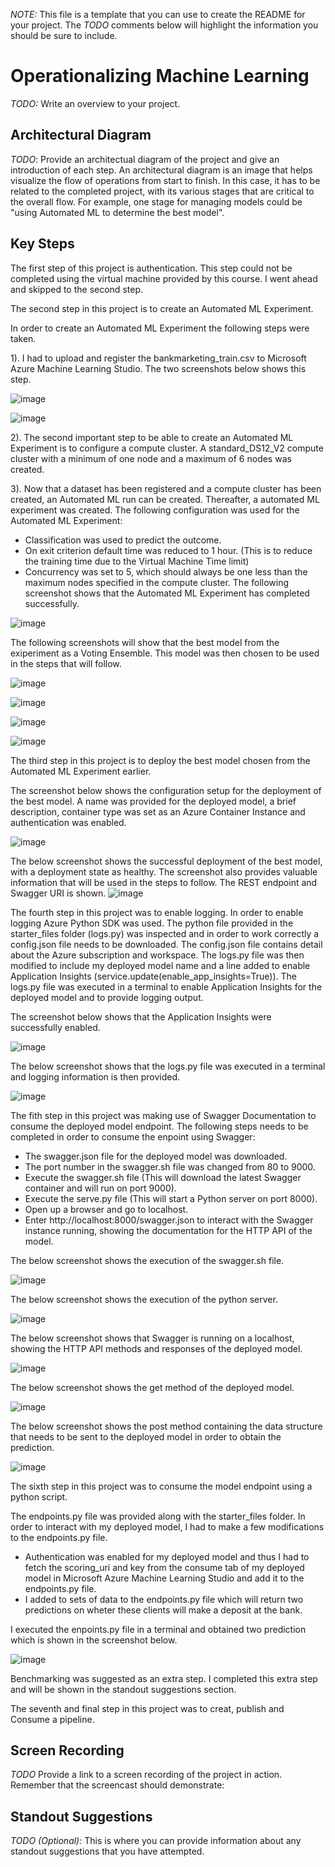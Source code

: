 *NOTE:* This file is a template that you can use to create the README for your project. The *TODO* comments below will highlight the information you should be sure to include.


# Operationalizing Machine Learning

*TODO:* Write an overview to your project.

## Architectural Diagram
*TODO*: Provide an architectual diagram of the project and give an introduction of each step. An architectural diagram is an image that helps visualize the flow of operations from start to finish. In this case, it has to be related to the completed project, with its various stages that are critical to the overall flow. For example, one stage for managing models could be "using Automated ML to determine the best model". 

## Key Steps
The first step of this project is authentication.  This step could not be completed using the virtual machine provided by this course.  I went ahead and skipped to the second step.

The second step in this project is to create an Automated ML Experiment.

In order to create an Automated ML Experiment the following steps were taken.

1). I had to upload and register the bankmarketing_train.csv to Microsoft Azure Machine Learning Studio.  The two screenshots below shows this step.

![image](https://user-images.githubusercontent.com/77330289/146927691-faec63e6-0612-4b44-8003-7eb2da178382.png)

![image](https://user-images.githubusercontent.com/77330289/146927731-2da425af-3247-4191-9c7c-57ce4f7049ae.png)

2).  The second important step to be able to create an Automated ML Experiment is to configure a compute cluster.  A standard_DS12_V2 compute cluster with a minimum of one node and a maximum of 6 nodes was created.

3).  Now that a dataset has been registered and a compute cluster has been created, an Automated ML run can be created.  Thereafter, a automated ML experiment was created.  The following configuration was used for the Automated ML Experiment:
- Classification was used to predict the outcome.
- On exit criterion default time was reduced to 1 hour. (This is to reduce the training time due to the Virtual Machine Time limit)
- Concurrency was set to 5, which should always be one less than the maximum nodes specified in the compute cluster.
The following screenshot shows that the Automated ML Experiment has completed successfully.

![image](https://user-images.githubusercontent.com/77330289/146929209-0c0af3d9-5950-47ea-804b-5c0561b3a677.png)

The following screenshots will show that the best model from the exiperiment as a Voting Ensemble.  This model was then chosen to be used in the steps that will follow.

![image](https://user-images.githubusercontent.com/77330289/146930181-8d6a7789-4173-4bd5-8de7-53f9bdd70b58.png)

![image](https://user-images.githubusercontent.com/77330289/146930231-69a377d1-0792-4b49-a258-3820788d22f6.png)

![image](https://user-images.githubusercontent.com/77330289/146930251-db7a9cb0-4db5-482f-bf75-f6b3f20a0a80.png)

![image](https://user-images.githubusercontent.com/77330289/146930268-6c296491-0078-4813-85d5-83cb44f3a0da.png)

The third step in this project is to deploy the best model chosen from the Automated ML Experiment earlier.

The screenshot below shows the configuration setup for the deployment of the best model.  A name was provided for the deployed model, a brief description, container type was set as an Azure Container Instance and authentication was enabled.

![image](https://user-images.githubusercontent.com/77330289/146930569-38fb6bb1-3098-441b-90d7-03c80b1c5ffd.png)

The below screenshot shows the successful deployment of the best model, with a deployment state as healthy.  The screenshot also provides valuable information that will be used in the steps to follow.  The REST endpoint and Swagger URI is shown.
![image](https://user-images.githubusercontent.com/77330289/146930549-64ed3fe2-e323-42bf-bd5e-bebd53a73ce6.png)

The fourth step in this project was to enable logging.  In order to enable logging Azure Python SDK was used.  The python file provided in the starter_files folder (logs.py) was inspected and in order to work correctly a config.json file needs to be downloaded.  The config.json file contains detail about the Azure subscription and workspace.  The logs.py file was then modified to include my deployed model name and a line added to enable Application Insights (service.update(enable_app_insights=True)).  The logs.py file was executed in a terminal to enable Application Insights for the deployed model and to provide logging output.

The screenshot below shows that the Application Insights were successfully enabled.

![image](https://user-images.githubusercontent.com/77330289/146931997-de856c76-9f80-4251-a37a-c0057140514d.png)

The below screenshot shows that the logs.py file was executed in a terminal and logging information is then provided.

![image](https://user-images.githubusercontent.com/77330289/146932839-65174e42-ee03-4168-96a9-007d74f15fe2.png)

The fith step in this project was making use of Swagger Documentation to consume the deployed model endpoint.  The following steps needs to be completed in order to consume the enpoint using Swagger:
- The swagger.json file for the deployed model was downloaded.
- The port number in the swagger.sh file was changed from 80 to 9000.
- Execute the swagger.sh file (This will download the latest Swagger container and will run on port 9000).
- Execute the serve.py file (This will start a Python server on port 8000).
- Open up a browser and go to localhost.
- Enter http://localhost:8000/swagger.json to interact with the Swagger instance running, showing the documentation for the HTTP API of the model.

The below screenshot shows the execution of the swagger.sh file.

![image](https://user-images.githubusercontent.com/77330289/146937430-5970e9ec-05d4-418f-82d9-f283c33dadb3.png)

The below screenshot shows the execution of the python server.

![image](https://user-images.githubusercontent.com/77330289/146937554-695eb7ab-b27e-4690-a493-aa7cdfbd4c35.png)

The below screenshot shows that Swagger is running on a localhost, showing the HTTP API methods and responses of the deployed model.

![image](https://user-images.githubusercontent.com/77330289/146935589-af4d40f5-7c9f-4d3d-8e69-834afa6be2ba.png)

The below screenshot shows the get method of the deployed model.

![image](https://user-images.githubusercontent.com/77330289/146935658-d6b02cff-a9f8-4cbc-9bb5-b16ccb4732dc.png)

The below screenshot shows the post method containing the data structure that needs to be sent to the deployed model in order to obtain the prediction.

![image](https://user-images.githubusercontent.com/77330289/146935816-207cdec2-7b28-40d3-8939-958cc093f475.png)

The sixth step in this project was to consume the model endpoint using a python script.

The endpoints.py file was provided along with the starter_files folder.  In order to interact with my deployed model, I had to make a few modifications to the endpoints.py file.
- Authentication was enabled for my deployed model and thus I had to fetch the scoring_uri and key from the consume tab of my deployed model in Microsoft Azure Machine Learning Studio and add it to the endpoints.py file.
- I added to sets of data to the endpoints.py file which will return two predictions on wheter these clients will make a deposit at the bank.

I executed the enpoints.py file in a terminal and obtained two prediction which is shown in the screenshot below.

![image](https://user-images.githubusercontent.com/77330289/146937239-cafbce2a-0c49-4b01-bcd3-afd7c12de78d.png)

Benchmarking was suggested as an extra step.  I completed this extra step and will be shown in the standout suggestions section.

The seventh and final step in this project was to creat, publish and Consume a pipeline.

## Screen Recording
*TODO* Provide a link to a screen recording of the project in action. Remember that the screencast should demonstrate:

## Standout Suggestions
*TODO (Optional):* This is where you can provide information about any standout suggestions that you have attempted.
